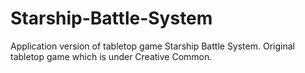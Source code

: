 # Starship-Battle-System
Application version of tabletop game Starship Battle System. Original tabletop game which is under Creative Common.
